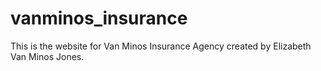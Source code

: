 # vanminos_insurance

This is the website for Van Minos Insurance Agency created by Elizabeth Van Minos Jones.
